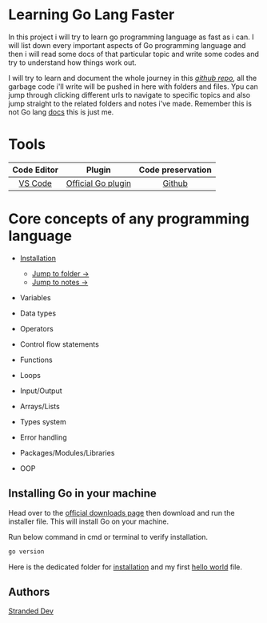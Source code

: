 
# Learning Go Lang Faster

In this project i will try to learn go programming language as fast as i can. I will list down every important aspects of Go programming language and then i will read some docs of that particular topic and write some codes and try to understand how things work out. 

I will try to learn and document the whole journey in this [*github repo*](https://github.com/StrandedDev/Learning-Go-faster), all the garbage code i'll write will be pushed in here with folders and files. Ypu can jump through clicking different urls to navigate to specific topics and also jump straight to the related folders and notes i've made. Remember this is not Go lang [docs](https://go.dev/doc/) this is just me. 

# Tools 
 

| Code Editor | Plugin | Code preservation |
|:----------------:|:-----------:|:----------------------:|
|[VS Code](https://code.visualstudio.com/download) | [Official Go plugin](https://marketplace.visualstudio.com/items?itemName=golang.Go) | [Github](https://www.github.com) |




# Core concepts of  any programming language

- [Installation](#Installing-Go-in-your-machine)
    - [Jump to folder &rarr;](https://github.com/StrandedDev/Learning-Go-faster/tree/main/Topics/Installation)
    - [Jump to notes &rarr;](https://github.com/StrandedDev/Learning-Go-faster/blob/main/Topics/Installation/installation_notes.md)

- Variables

- Data types

- Operators

- Control flow statements

- Functions 

- Loops 

- Input/Output

- Arrays/Lists

- Types system

- Error handling 

- Packages/Modules/Libraries

- OOP 


## Installing Go in your machine

Head over to the [official downloads page](https://go.dev/doc/install) then download and run the installer file. This will install Go on your machine. 

Run below command in cmd or terminal to verify installation. 

```bash
go version
```

Here is the dedicated folder for [installation](https://github.com/StrandedDev/Learning-Go-faster/tree/main/Topics/Installation) and my first [hello world](https://github.com/StrandedDev/Learning-Go-faster/blob/main/Topics/Installation/hello_world.go) file.
    
## Authors

[Stranded Dev](https://github.com/StrandedDev)

